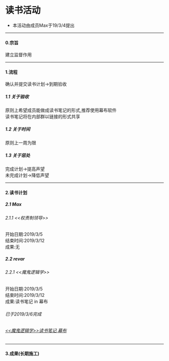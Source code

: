 # 读书活动
- 本活动由成员Max于19/3/4提出

------------


#### 0.宗旨
建立监督作用

------------

#### 1.流程
确认并提交读书计划→到期验收
##### 1.1 关于验收
原则上希望成员能做成读书笔记的形式,推荐使用幕布软件   
读书笔记将在内部群以链接的形式共享
##### 1.2 关于时间
原则上一周为限
##### 1.3 关于惩处
完成计划→提高声望  
未完成计划→降低声望

------------

#### 2.读书计划
##### 2.1 Max
###### 2.1.1 <<权责制领导>>
开始日期:2019/3/5  
结束时间:2019/3/12  
成果:无
##### 2.2 revar
###### 2.2.1 <<魔鬼逻辑学>>
开始日期:2019/3/5  
结束时间:2019/3/12  
成果:读书笔记 in 幕布
###### 已于2019/3/6完成
###### [<<魔鬼逻辑学>>读书笔记,幕布](https://mubu.com/doc/dsh0mRxEA0 "<<魔鬼逻辑学>>读书笔记,幕布")
------------

#### 3.成果(长期施工)
